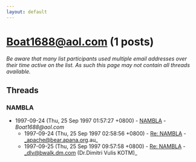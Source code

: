 ```yaml
---
layout: default
---
```


# Boat1688@aol.com (1 posts)

_Be aware that many list participants used multiple email addresses over their time active on the list. As such this page may not contain all threads available._

## Threads

### NAMBLA
+ 1997-09-24 (Thu, 25 Sep 1997 01:57:27 +0800) - [NAMBLA](/archive/1997/09/0f0fc5c4b2bd87e45f3a0c4d182a6c25c076978ea210fcbbc4c3e9714b5e4956) - _Boat1688@aol.com_
  + 1997-09-24 (Thu, 25 Sep 1997 02:58:56 +0800) - [Re: NAMBLA](/archive/1997/09/15092d523a5ceeac4df47497f2b75eb6a5eafb547d625ea9441a3982210d64ae) - _apache@bear.apana.org.au_
  + 1997-09-25 (Thu, 25 Sep 1997 09:57:58 +0800) - [Re: NAMBLA](/archive/1997/09/cf9fc90d00fd8f79fe10a0a34d2e9045bf32794e5d588a0b9c5a625f265f140b) - _dlv@bwalk.dm.com (Dr.Dimitri Vulis KOTM)_

